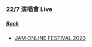 ### 22/7 演唱會 Live
##### [Back](../../readme.md)

- [JAM ONLINE FESTIVAL 2020](227Live/JAM_Online_2020.md)
